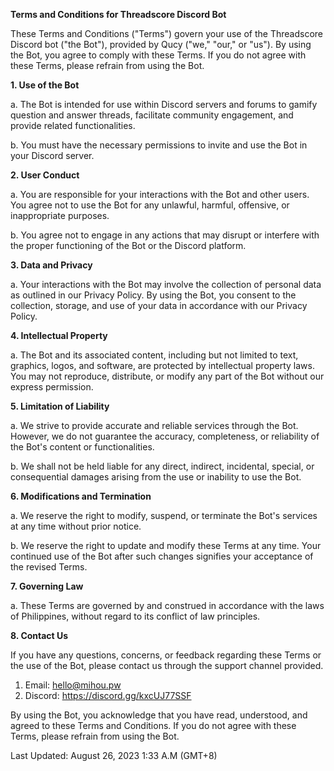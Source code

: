 **Terms and Conditions for Threadscore Discord Bot**

These Terms and Conditions ("Terms") govern your use of the Threadscore Discord bot ("the Bot"), provided by Qucy ("we," "our," or "us"). By using the Bot, you agree to comply with these Terms. 
If you do not agree with these Terms, please refrain from using the Bot.

**1. Use of the Bot**

a. The Bot is intended for use within Discord servers and forums to gamify question and answer threads, facilitate community engagement, and provide related functionalities.

b. You must have the necessary permissions to invite and use the Bot in your Discord server.

**2. User Conduct**

a. You are responsible for your interactions with the Bot and other users. You agree not to use the Bot for any unlawful, harmful, offensive, or inappropriate purposes.

b. You agree not to engage in any actions that may disrupt or interfere with the proper functioning of the Bot or the Discord platform.

**3. Data and Privacy**

a. Your interactions with the Bot may involve the collection of personal data as outlined in our Privacy Policy. By using the Bot, you consent to the collection, storage, 
and use of your data in accordance with our Privacy Policy.

**4. Intellectual Property**

a. The Bot and its associated content, including but not limited to text, graphics, logos, and software, are protected by intellectual property laws. 
You may not reproduce, distribute, or modify any part of the Bot without our express permission.

**5. Limitation of Liability**

a. We strive to provide accurate and reliable services through the Bot. However, we do not guarantee the accuracy, completeness, or reliability of the Bot's content or functionalities.

b. We shall not be held liable for any direct, indirect, incidental, special, or consequential damages arising from the use or inability to use the Bot.

**6. Modifications and Termination**

a. We reserve the right to modify, suspend, or terminate the Bot's services at any time without prior notice.

b. We reserve the right to update and modify these Terms at any time. Your continued use of the Bot after such changes signifies your acceptance of the revised Terms.

**7. Governing Law**

a. These Terms are governed by and construed in accordance with the laws of Philippines, without regard to its conflict of law principles.

**8. Contact Us**

If you have any questions, concerns, or feedback regarding these Terms or the use of the Bot, please contact us through the support channel provided.
1. Email: hello@mihou.pw
2. Discord: https://discord.gg/kxcUJ77SSF

By using the Bot, you acknowledge that you have read, understood, and agreed to these Terms and Conditions. If you do not agree with these Terms, please refrain from using the Bot.

Last Updated: August 26, 2023 1:33 A.M (GMT+8)
